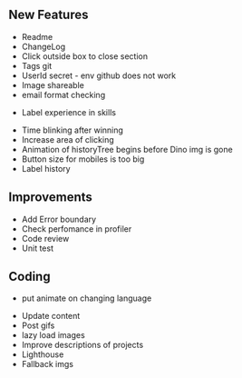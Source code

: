 ## New Features

<General>

- Readme
- ChangeLog
- Click outside box to close section
- Tags git
- UserId secret - env github does not work
- Image shareable
- email format checking

<About>

- Label experience in skills

<History>

- Time blinking after winning
- Increase area of clicking 
- Animation of historyTree begins before Dino img is gone
- Button size for mobiles is too big
- Label history

## Improvements

- Add Error boundary
- Check perfomance in profiler
- Code review
- Unit test


## Coding

- put animate on changing language

<Portfolio>

- Update content
- Post gifs 
- lazy load images
- Improve descriptions of projects
- Lighthouse
- Fallback imgs

